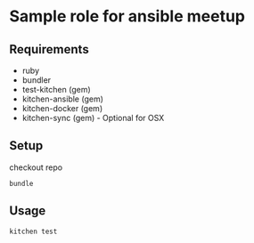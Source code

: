 Sample role for ansible meetup
=========

Requirements
------------

* ruby
* bundler
* test-kitchen (gem)
* kitchen-ansible (gem)
* kitchen-docker (gem)
* kitchen-sync (gem) - Optional for OSX

Setup
--------------

checkout repo
```
bundle
```

Usage
------------

```
kitchen test
```

